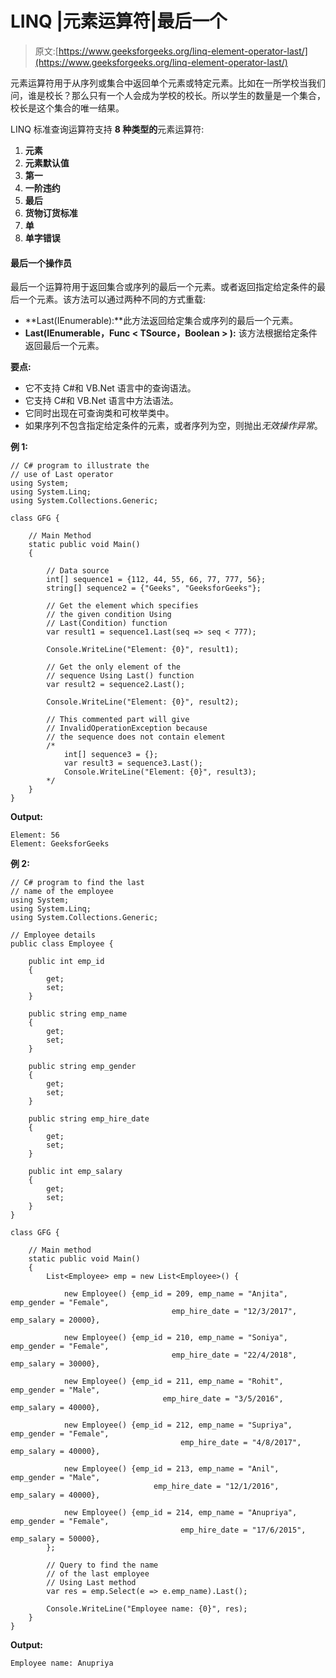 # LINQ |元素运算符|最后一个

> 原文:[https://www.geeksforgeeks.org/linq-element-operator-last/](https://www.geeksforgeeks.org/linq-element-operator-last/)

元素运算符用于从序列或集合中返回单个元素或特定元素。比如在一所学校当我们问，谁是校长？那么只有一个人会成为学校的校长。所以学生的数量是一个集合，校长是这个集合的唯一结果。

LINQ 标准查询运算符支持 **8 种类型的**元素运算符:

1.  **元素**
2.  **元素默认值**
3.  **第一**
4.  **一阶违约**
5.  **最后**
6.  **货物订货标准**
7.  **单**
8.  **单字错误**

#### 最后一个操作员

最后一个运算符用于返回集合或序列的最后一个元素。或者返回指定给定条件的最后一个元素。该方法可以通过两种不同的方式重载:

*   **Last<t source>(IEnumerable<t source>):**此方法返回给定集合或序列的最后一个元素。
*   **Last<t source>(IEnumerable<t source>，Func < TSource，Boolean > ):** 该方法根据给定条件返回最后一个元素。

**要点:**

*   它不支持 C#和 VB.Net 语言中的查询语法。
*   它支持 C#和 VB.Net 语言中方法语法。
*   它同时出现在可查询类和可枚举类中。
*   如果序列不包含指定给定条件的元素，或者序列为空，则抛出*无效操作异常*。

**例 1:**

```
// C# program to illustrate the 
// use of Last operator
using System;
using System.Linq;
using System.Collections.Generic;

class GFG {

    // Main Method
    static public void Main()
    {

        // Data source
        int[] sequence1 = {112, 44, 55, 66, 77, 777, 56};
        string[] sequence2 = {"Geeks", "GeeksforGeeks"};

        // Get the element which specifies
        // the given condition Using 
        // Last(Condition) function
        var result1 = sequence1.Last(seq => seq < 777);

        Console.WriteLine("Element: {0}", result1);

        // Get the only element of the 
        // sequence Using Last() function
        var result2 = sequence2.Last();

        Console.WriteLine("Element: {0}", result2);

        // This commented part will give 
        // InvalidOperationException because
        // the sequence does not contain element
        /*
            int[] sequence3 = {};
            var result3 = sequence3.Last();
            Console.WriteLine("Element: {0}", result3);
        */
    }
}
```

**Output:**

```
Element: 56
Element: GeeksforGeeks

```

**例 2:**

```
// C# program to find the last 
// name of the employee
using System;
using System.Linq;
using System.Collections.Generic;

// Employee details
public class Employee {

    public int emp_id
    {
        get;
        set;
    }

    public string emp_name
    {
        get;
        set;
    }

    public string emp_gender
    {
        get;
        set;
    }

    public string emp_hire_date
    {
        get;
        set;
    }

    public int emp_salary
    {
        get;
        set;
    }
}

class GFG {

    // Main method
    static public void Main()
    {
        List<Employee> emp = new List<Employee>() {

            new Employee() {emp_id = 209, emp_name = "Anjita", emp_gender = "Female",
                                    emp_hire_date = "12/3/2017", emp_salary = 20000},

            new Employee() {emp_id = 210, emp_name = "Soniya", emp_gender = "Female",
                                    emp_hire_date = "22/4/2018", emp_salary = 30000},

            new Employee() {emp_id = 211, emp_name = "Rohit", emp_gender = "Male",
                                  emp_hire_date = "3/5/2016", emp_salary = 40000},

            new Employee() {emp_id = 212, emp_name = "Supriya", emp_gender = "Female",
                                      emp_hire_date = "4/8/2017", emp_salary = 40000},

            new Employee() {emp_id = 213, emp_name = "Anil", emp_gender = "Male",
                                emp_hire_date = "12/1/2016", emp_salary = 40000},

            new Employee() {emp_id = 214, emp_name = "Anupriya", emp_gender = "Female",
                                      emp_hire_date = "17/6/2015", emp_salary = 50000},
        };

        // Query to find the name
        // of the last employee
        // Using Last method
        var res = emp.Select(e => e.emp_name).Last();

        Console.WriteLine("Employee name: {0}", res);
    }
}
```

**Output:**

```
Employee name: Anupriya

```